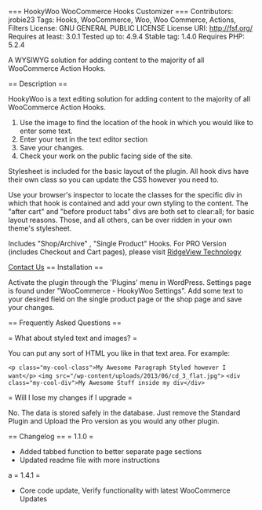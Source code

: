 === HookyWoo WooCommerce Hooks Customizer ===
Contributors: jrobie23
Tags: Hooks, WooCommerce, Woo, Woo Commerce, Actions, Filters
License: GNU GENERAL PUBLIC LICENSE
License URI: http://fsf.org/
Requires at least: 3.0.1
Tested up to: 4.9.4
Stable tag: 1.4.0
Requires PHP: 5.2.4

A WYSIWYG solution for adding content to the majority of all WooCommerce Action Hooks.
 
== Description ==

HookyWoo is a text editing solution for adding content to the majority of all WooCommerce Action Hooks.

1. Use the image to find the location of the hook in which you would like to enter some text.
2. Enter your text in the text editor section
3. Save your changes.
4. Check your work on the public facing side of the site.

Stylesheet is included for the basic layout of the plugin. 
All hook divs have their own class so you can update the CSS however you need to.

Use your browser's inspector to locate the classes for the specific div in which that hook is contained and add your own styling to the content.
The "after cart" and "before product tabs" divs are both set to clear:all; for basic layout reasons. Those, and all others, can be over ridden in your own theme's stylesheet.

Includes "Shop/Archive" , "Single Product" Hooks.
For PRO Version (includes Checkout and Cart pages), please visit <a href="https://ridgeviewtechnology.com/product/hookywoo-woocommerce-hooks-customizer">RidgeView Technology</a>

<a href="https://ridgeviewtechnology.com/about-ridgeview-technology" target="_blank">Contact Us</a>
== Installation ==
 
Activate the plugin through the 'Plugins' menu in WordPress.
Settings page is found under "WooCommerce - HookyWoo Settings".
Add some text to your desired field on the single product page or the shop page and save your changes.

== Frequently Asked Questions ==
 
= What about styled text and images? =
 
You can put any sort of HTML you like in that text area.
For example:

`<p class="my-cool-class">My Awesome Paragraph Styled however I want</p>`
`<img src="/wp-content/uploads/2013/06/cd_3_flat.jpg">`
`<div class="my-cool-div">My Awesome Stuff inside my div</div>`

= Will I lose my changes if I upgrade =
 
No. The data is stored safely in the database. Just remove the Standard Plugin and Upload the Pro version as you would any other plugin.

== Changelog ==
= 1.1.0 =
* Added tabbed function to better separate page sections
* Updated readme file with more instructions

a
= 1.4.1 =
* Core code update, Verify functionality with latest WooCommerce Updates